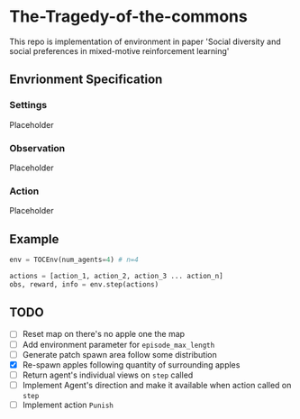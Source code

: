 # The-Tragedy-of-the-commons
This repo is implementation of environment in paper 'Social diversity and social preferences in mixed-motive reinforcement learning'


## Envrionment Specification
### Settings
Placeholder

### Observation
Placeholder

### Action
Placeholder

## Example
```python
env = TOCEnv(num_agents=4) # n=4

actions = [action_1, action_2, action_3 ... action_n]
obs, reward, info = env.step(actions)
```


## TODO
- [ ] Reset map on there's no apple one the map
- [ ] Add environment parameter for `episode_max_length`
- [ ] Generate patch spawn area follow some distribution
- [X] Re-spawn apples following quantity of surrounding apples
- [ ] Return agent's individual views on `step` called
- [ ] Implement Agent's direction and make it available when action called on `step`
- [ ] Implement action `Punish`